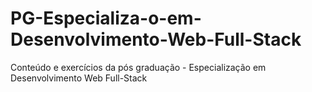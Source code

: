# PG-Especializa-o-em-Desenvolvimento-Web-Full-Stack
Conteúdo e exercícios da pós graduação - Especialização em Desenvolvimento Web Full-Stack
